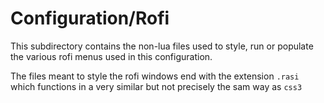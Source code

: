 # Configuration/Rofi

This subdirectory contains the non-lua files used to style, run or populate the various rofi menus used in this configuration. 

The files meant to style the rofi windows end with the extension `.rasi` which functions in a very similar but not precisely the sam way as `css3`  


